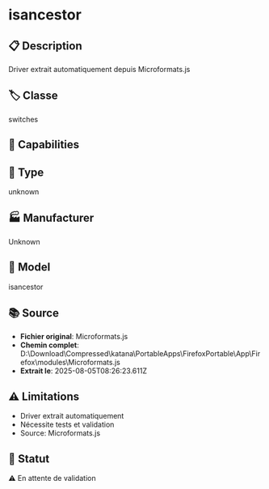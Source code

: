 # isancestor

## 📋 Description
Driver extrait automatiquement depuis Microformats.js

## 🏷️ Classe
switches

## 🔧 Capabilities


## 📡 Type
unknown

## 🏭 Manufacturer
Unknown

## 📱 Model
isancestor

## 📚 Source
- **Fichier original**: Microformats.js
- **Chemin complet**: D:\Download\Compressed\katana\PortableApps\FirefoxPortable\App\Firefox\modules\Microformats.js
- **Extrait le**: 2025-08-05T08:26:23.611Z

## ⚠️ Limitations
- Driver extrait automatiquement
- Nécessite tests et validation
- Source: Microformats.js

## 🚀 Statut
⚠️ En attente de validation
